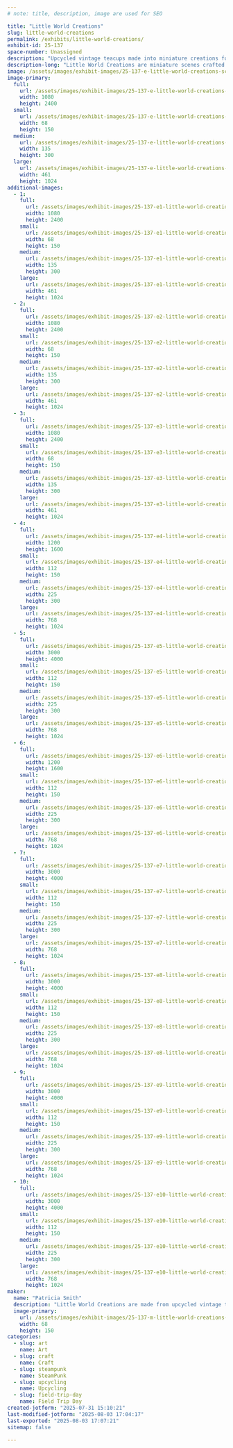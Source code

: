 ```yaml
---
# note: title, description, image are used for SEO

title: "Little World Creations"
slug: little-world-creations
permalink: /exhibits/little-world-creations/
exhibit-id: 25-137
space-number: Unassigned
description: "Upcycled vintage teacups made into miniature creations for small display."
description-long: "Little World Creations are miniature scenes crafted from vintage English & antique American teacups with saucers. Each design is one of a kind, whatever inspires me on any given day! I do all the creations myself & can create special holiday varieties & made to order occasions."
image: /assets/images/exhibit-images/25-137-e-little-world-creations-screenshot-20250731-144443-files-by-google-3526-135x300.png
image-primary: 
  full:
    url: /assets/images/exhibit-images/25-137-e-little-world-creations-screenshot-20250731-144443-files-by-google-3526-full.png
    width: 1080
    height: 2400
  small:
    url: /assets/images/exhibit-images/25-137-e-little-world-creations-screenshot-20250731-144443-files-by-google-3526-68x150.png
    width: 68
    height: 150
  medium:
    url: /assets/images/exhibit-images/25-137-e-little-world-creations-screenshot-20250731-144443-files-by-google-3526-135x300.png
    width: 135
    height: 300
  large:
    url: /assets/images/exhibit-images/25-137-e-little-world-creations-screenshot-20250731-144443-files-by-google-3526-461x1024.png
    width: 461
    height: 1024
additional-images: 
  - 1:
    full:
      url: /assets/images/exhibit-images/25-137-e1-little-world-creations-screenshot-20250731-144620-files-by-google-9092-full.png
      width: 1080
      height: 2400
    small:
      url: /assets/images/exhibit-images/25-137-e1-little-world-creations-screenshot-20250731-144620-files-by-google-9092-68x150.png
      width: 68
      height: 150
    medium:
      url: /assets/images/exhibit-images/25-137-e1-little-world-creations-screenshot-20250731-144620-files-by-google-9092-135x300.png
      width: 135
      height: 300
    large:
      url: /assets/images/exhibit-images/25-137-e1-little-world-creations-screenshot-20250731-144620-files-by-google-9092-461x1024.png
      width: 461
      height: 1024
  - 2:
    full:
      url: /assets/images/exhibit-images/25-137-e2-little-world-creations-screenshot-20250731-144633-files-by-google-8254-full.png
      width: 1080
      height: 2400
    small:
      url: /assets/images/exhibit-images/25-137-e2-little-world-creations-screenshot-20250731-144633-files-by-google-8254-68x150.png
      width: 68
      height: 150
    medium:
      url: /assets/images/exhibit-images/25-137-e2-little-world-creations-screenshot-20250731-144633-files-by-google-8254-135x300.png
      width: 135
      height: 300
    large:
      url: /assets/images/exhibit-images/25-137-e2-little-world-creations-screenshot-20250731-144633-files-by-google-8254-461x1024.png
      width: 461
      height: 1024
  - 3:
    full:
      url: /assets/images/exhibit-images/25-137-e3-little-world-creations-screenshot-20250731-144519-files-by-google-3313-full.png
      width: 1080
      height: 2400
    small:
      url: /assets/images/exhibit-images/25-137-e3-little-world-creations-screenshot-20250731-144519-files-by-google-3313-68x150.png
      width: 68
      height: 150
    medium:
      url: /assets/images/exhibit-images/25-137-e3-little-world-creations-screenshot-20250731-144519-files-by-google-3313-135x300.png
      width: 135
      height: 300
    large:
      url: /assets/images/exhibit-images/25-137-e3-little-world-creations-screenshot-20250731-144519-files-by-google-3313-461x1024.png
      width: 461
      height: 1024
  - 4:
    full:
      url: /assets/images/exhibit-images/25-137-e4-little-world-creations-img-20220319-132028782-hdr-full.jpg
      width: 1200
      height: 1600
    small:
      url: /assets/images/exhibit-images/25-137-e4-little-world-creations-img-20220319-132028782-hdr-112x150.jpg
      width: 112
      height: 150
    medium:
      url: /assets/images/exhibit-images/25-137-e4-little-world-creations-img-20220319-132028782-hdr-225x300.jpg
      width: 225
      height: 300
    large:
      url: /assets/images/exhibit-images/25-137-e4-little-world-creations-img-20220319-132028782-hdr-768x1024.jpg
      width: 768
      height: 1024
  - 5:
    full:
      url: /assets/images/exhibit-images/25-137-e5-little-world-creations-img-20220319-132939798-full.jpg
      width: 3000
      height: 4000
    small:
      url: /assets/images/exhibit-images/25-137-e5-little-world-creations-img-20220319-132939798-112x150.jpg
      width: 112
      height: 150
    medium:
      url: /assets/images/exhibit-images/25-137-e5-little-world-creations-img-20220319-132939798-225x300.jpg
      width: 225
      height: 300
    large:
      url: /assets/images/exhibit-images/25-137-e5-little-world-creations-img-20220319-132939798-768x1024.jpg
      width: 768
      height: 1024
  - 6:
    full:
      url: /assets/images/exhibit-images/25-137-e6-little-world-creations-img-20220319-131804529-hdr-full.jpg
      width: 1200
      height: 1600
    small:
      url: /assets/images/exhibit-images/25-137-e6-little-world-creations-img-20220319-131804529-hdr-112x150.jpg
      width: 112
      height: 150
    medium:
      url: /assets/images/exhibit-images/25-137-e6-little-world-creations-img-20220319-131804529-hdr-225x300.jpg
      width: 225
      height: 300
    large:
      url: /assets/images/exhibit-images/25-137-e6-little-world-creations-img-20220319-131804529-hdr-768x1024.jpg
      width: 768
      height: 1024
  - 7:
    full:
      url: /assets/images/exhibit-images/25-137-e7-little-world-creations-img-20220515-121659086-hdr-full.jpg
      width: 3000
      height: 4000
    small:
      url: /assets/images/exhibit-images/25-137-e7-little-world-creations-img-20220515-121659086-hdr-112x150.jpg
      width: 112
      height: 150
    medium:
      url: /assets/images/exhibit-images/25-137-e7-little-world-creations-img-20220515-121659086-hdr-225x300.jpg
      width: 225
      height: 300
    large:
      url: /assets/images/exhibit-images/25-137-e7-little-world-creations-img-20220515-121659086-hdr-768x1024.jpg
      width: 768
      height: 1024
  - 8:
    full:
      url: /assets/images/exhibit-images/25-137-e8-little-world-creations-img-20220319-125734786-full.jpg
      width: 3000
      height: 4000
    small:
      url: /assets/images/exhibit-images/25-137-e8-little-world-creations-img-20220319-125734786-112x150.jpg
      width: 112
      height: 150
    medium:
      url: /assets/images/exhibit-images/25-137-e8-little-world-creations-img-20220319-125734786-225x300.jpg
      width: 225
      height: 300
    large:
      url: /assets/images/exhibit-images/25-137-e8-little-world-creations-img-20220319-125734786-768x1024.jpg
      width: 768
      height: 1024
  - 9:
    full:
      url: /assets/images/exhibit-images/25-137-e9-little-world-creations-img-20231210-133822882-hdr-full.jpg
      width: 3000
      height: 4000
    small:
      url: /assets/images/exhibit-images/25-137-e9-little-world-creations-img-20231210-133822882-hdr-112x150.jpg
      width: 112
      height: 150
    medium:
      url: /assets/images/exhibit-images/25-137-e9-little-world-creations-img-20231210-133822882-hdr-225x300.jpg
      width: 225
      height: 300
    large:
      url: /assets/images/exhibit-images/25-137-e9-little-world-creations-img-20231210-133822882-hdr-768x1024.jpg
      width: 768
      height: 1024
  - 10:
    full:
      url: /assets/images/exhibit-images/25-137-e10-little-world-creations-img-20231210-133507472-hdr-full.jpg
      width: 3000
      height: 4000
    small:
      url: /assets/images/exhibit-images/25-137-e10-little-world-creations-img-20231210-133507472-hdr-112x150.jpg
      width: 112
      height: 150
    medium:
      url: /assets/images/exhibit-images/25-137-e10-little-world-creations-img-20231210-133507472-hdr-225x300.jpg
      width: 225
      height: 300
    large:
      url: /assets/images/exhibit-images/25-137-e10-little-world-creations-img-20231210-133507472-hdr-768x1024.jpg
      width: 768
      height: 1024
maker: 
  name: "Patricia Smith"
  description: "Little World Creations are made from upcycled vintage teacups into miniature designs reflecting nature, animals, fairies & holiday decorations. All original one of a kind creations."
  image-primary:
    url: /assets/images/exhibit-images/25-137-m-little-world-creations-screenshot-20250731-144625-files-by-google-7679-68x150.png
    width: 68
    height: 150
categories: 
  - slug: art
    name: Art
  - slug: craft
    name: Craft
  - slug: steampunk
    name: SteamPunk
  - slug: upcycling
    name: Upcycling
  - slug: field-trip-day
    name: Field Trip Day
created-jotform: "2025-07-31 15:10:21"
last-modified-jotform: "2025-08-03 17:04:17"
last-exported: "2025-08-03 17:07:21"
sitemap: false

---
```

